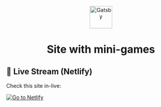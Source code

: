 <p align="center">
  <a href="https://www.gatsbyjs.com/?utm_source=starter&utm_medium=readme&utm_campaign=minimal-starter-ts">
    <img alt="Gatsby" src="https://www.gatsbyjs.com/Gatsby-Monogram.svg" width="60" />
  </a>
</p>
<h1 align="center">
  Site with mini-games
</h1>

## 🚀 Live Stream (Netlify)

Check this site in-live:

[<img src="https://www.netlify.com/img/deploy/button.svg" alt="Go to Netlify" />](https://frolicking-medovik-1be22a.netlify.app)
